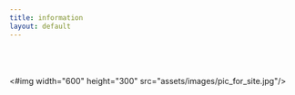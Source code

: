 ```yaml
---
title: information
layout: default
---
```

 <br /><br /><br /> <#img width="600" height="300" src="assets/images/pic_for_site.jpg"/>
